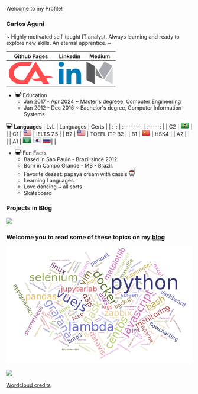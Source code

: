 Welcome to my Profile!

### Carlos Aguni
~ Highly motivated self-taught IT analyst. Always learning and ready to explore new skills. An eternal apprentice. ~

| Github Pages | Linkedin | Medium |
| :----------: | :------: | :----: |
| [![](https://github.com/CrashLaker/CrashLaker/blob/master/ca-logo.png?raw=true)](https://crashlaker.github.io) | [![](https://github.com/CrashLaker/CrashLaker/blob/master/linkedin-logo.png?raw=true)](https://www.linkedin.com/in/carlos-aguni/) | [![](https://github.com/CrashLaker/CrashLaker/blob/master/medium-logo.png?raw=true)](https://medium.com/@crashlaker) |

* ![](https://github.com/CrashLaker/CrashLaker/blob/master/coffee2.png?raw=true) Education
    * Jan 2017 - Apr 2024 ~ Master's degreee, Computer Engineering
    * Jan 2012 - Dec 2016 ~ Bachelor's degree, Computer Information Systems

![](https://github.com/CrashLaker/CrashLaker/blob/master/coffee2.png?raw=true) **Languages**
| LvL | Languages | Certs |
| :-: | :-------: | :-----: |
| C2 | ![](https://github.com/CrashLaker/CrashLaker/blob/master/br-flag.png?raw=true) | |
| C1 | ![](https://github.com/CrashLaker/CrashLaker/blob/master/us-flag.png?raw=true) | IELTS 7.5 |
| B2 | ![](https://github.com/CrashLaker/CrashLaker/blob/master/us-flag.png?raw=true) | TOEFL ITP B2 |
| B1 | ![](https://github.com/CrashLaker/CrashLaker/blob/master/cn-flag.png?raw=true) | HSK4 |
| A2 |  | |
| A1 | ![](https://github.com/CrashLaker/CrashLaker/blob/master/arab-league6.png?raw=true) ![](https://github.com/CrashLaker/CrashLaker/blob/master/kr-flag.png?raw=true) ![](https://github.com/CrashLaker/CrashLaker/blob/master/ru-flag.png?raw=true)| |

* ![](https://github.com/CrashLaker/CrashLaker/blob/master/coffee2.png?raw=true) Fun Facts
    * Based in Sao Paulo - Brazil since 2012.
    * Born in Campo Grande - MS - Brazil.
    * Favorite desset: papaya cream with cassis ![](https://github.com/CrashLaker/CrashLaker/blob/master/papaya.png?raw=true)
    * Learning Languages
    * Love dancing ~ all sorts
    * Skateboard

### Projects in Blog

[![](https://crashlaker.github.io/assets/static/crashlaker-projects-adv2.gif)](https://crashlaker.github.io/projects/)

### Welcome you to read some of these topics on my [blog](https://crashlaker.github.io)
[![](https://github.com/CrashLaker/CrashLaker/blob/master/wordcloud.png?raw=true)](https://crashlaker.github.io)






![](https://komarev.com/ghpvc/?username=crashlaker)

[Wordcloud credits](https://www.jasondavies.com/wordcloud/)

[ca-logo]: ca-logo.png
